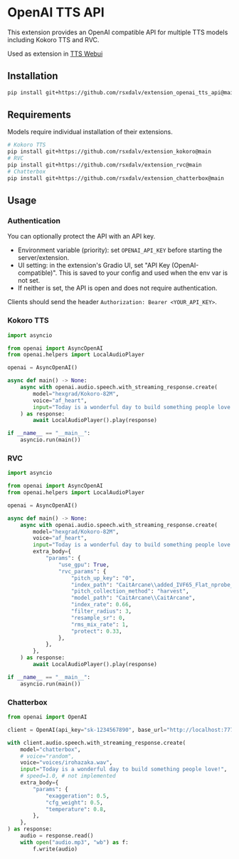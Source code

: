 # OpenAI TTS API

This extension provides an OpenAI compatible API for multiple TTS models including Kokoro TTS and RVC.

Used as extension in [TTS Webui](https://github.com/rsxdalv/tts-webui)

## Installation

```bash
pip install git+https://github.com/rsxdalv/extension_openai_tts_api@main
```

## Requirements

Models require individual installation of their extensions.

```bash
# Kokoro TTS
pip install git+https://github.com/rsxdalv/extension_kokoro@main
# RVC
pip install git+https://github.com/rsxdalv/extension_rvc@main
# Chatterbox
pip install git+https://github.com/rsxdalv/extension_chatterbox@main
```

## Usage

### Authentication

You can optionally protect the API with an API key.

- Environment variable (priority): set `OPENAI_API_KEY` before starting the server/extension.
- UI setting: in the extension's Gradio UI, set "API Key (OpenAI-compatible)". This is saved to your config and used when the env var is not set.
- If neither is set, the API is open and does not require authentication.

Clients should send the header `Authorization: Bearer <YOUR_API_KEY>`.

### Kokoro TTS

```python
import asyncio

from openai import AsyncOpenAI
from openai.helpers import LocalAudioPlayer

openai = AsyncOpenAI()

async def main() -> None:
    async with openai.audio.speech.with_streaming_response.create(
        model="hexgrad/Kokoro-82M",
        voice="af_heart",
        input="Today is a wonderful day to build something people love!",
    ) as response:
        await LocalAudioPlayer().play(response)

if __name__ == "__main__":
    asyncio.run(main())
```

### RVC

```python
import asyncio

from openai import AsyncOpenAI
from openai.helpers import LocalAudioPlayer

openai = AsyncOpenAI()

async def main() -> None:
    async with openai.audio.speech.with_streaming_response.create(
        model="hexgrad/Kokoro-82M",
        voice="af_heart",
        input="Today is a wonderful day to build something people love!",
        extra_body={
            "params": {
                "use_gpu": True,
                "rvc_params": {
                    "pitch_up_key": "0",
                    "index_path": "CaitArcane\\added_IVF65_Flat_nprobe_1_CaitArcane_v2",
                    "pitch_collection_method": "harvest",
                    "model_path": "CaitArcane\\CaitArcane",
                    "index_rate": 0.66,
                    "filter_radius": 3,
                    "resample_sr": 0,
                    "rms_mix_rate": 1,
                    "protect": 0.33,
                },
            },
        },
    ) as response:
        await LocalAudioPlayer().play(response)

if __name__ == "__main__":
    asyncio.run(main())
```

### Chatterbox

```python
from openai import OpenAI

client = OpenAI(api_key="sk-1234567890", base_url="http://localhost:7778/v1")

with client.audio.speech.with_streaming_response.create(
    model="chatterbox",
    # voice="random",
    voice="voices/irohazaka.wav",
    input="Today is a wonderful day to build something people love!",
    # speed=1.0, # not implemented
    extra_body={
        "params": {
            "exaggeration": 0.5,
            "cfg_weight": 0.5,
            "temperature": 0.8,
        },
    },
) as response:
    audio = response.read()
    with open("audio.mp3", "wb") as f:
        f.write(audio)
```
